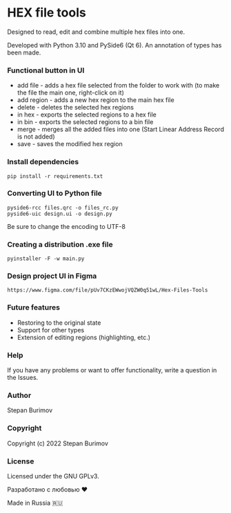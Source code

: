 # HEX file tools

Designed to read, edit and combine multiple hex files into one.

Developed with Python 3.10 and PySide6 (Qt 6).
An annotation of types has been made.

### Functional button in UI

* add file - adds a hex file selected from the folder to work with
  (to make the file the main one, right-click on it)
* add region - adds a new hex region to the main hex file
* delete - deletes the selected hex regions
* in hex - exports the selected regions to a hex file
* in bin - exports the selected regions to a bin file
* merge - merges all the added files into one (Start Linear Address Record is not added)
* save - saves the modified hex region

### Install dependencies
```
pip install -r requirements.txt
```

### Converting UI to Python file
```
pyside6-rcc files.qrc -o files_rc.py
pyside6-uic design.ui -o design.py
```
Be sure to change the encoding to UTF-8

### Creating a distribution .exe file
```
pyinstaller -F -w main.py
```

### Design project UI in Figma
```
https://www.figma.com/file/pUv7CKzEWwojVQZW0q51wL/Hex-Files-Tools
```

### Future features
* Restoring to the original state
* Support for other types
* Extension of editing regions (highlighting, etc.)

### Help
If you have any problems or want to offer functionality, write a question in the Issues.

### Author

Stepan Burimov

### Copyright

Copyright (c) 2022 Stepan Burimov

### License

Licensed under the GNU GPLv3.


Разработано с любовью ❤️

Made in Russia 🇷🇺

